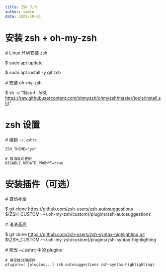 ```yaml
title: ZSH 入门
author: samin
date: 2021-10-01
```

# 安装 zsh + oh-my-zsh

\# Linux 环境安装 zsh

$  sudo apt update

$  sudo apt install -y git zsh 

\# 安装 oh-my-zsh

$ sh -c "$(curl -fsSL https://raw.githubusercontent.com/ohmyzsh/ohmyzsh/master/tools/install.sh)"

# zsh 设置

\# 编辑 `~/.zshrc`

```properties
ZSH_THEME="ys"

# 取消自动更新
DISABLE_UPDATE_PROMPT=true
```

# 安装插件（可选）

\# 自动补全

$ git clone https://github.com/zsh-users/zsh-autosuggestions ${ZSH_CUSTOM:-~/.oh-my-zsh/custom}/plugins/zsh-autosuggestions

\# 语法高亮

$ git clone https://github.com/zsh-users/zsh-syntax-highlighting.git ${ZSH_CUSTOM:-~/.oh-my-zsh/custom}/plugins/zsh-syntax-highlighting

\# 修改 ~/.zshrc 中的 plugins

```properties
# 用空格分隔控件
plugins=( [plugins...] zsh-autosuggestions zsh-syntax-highlighting)
```
